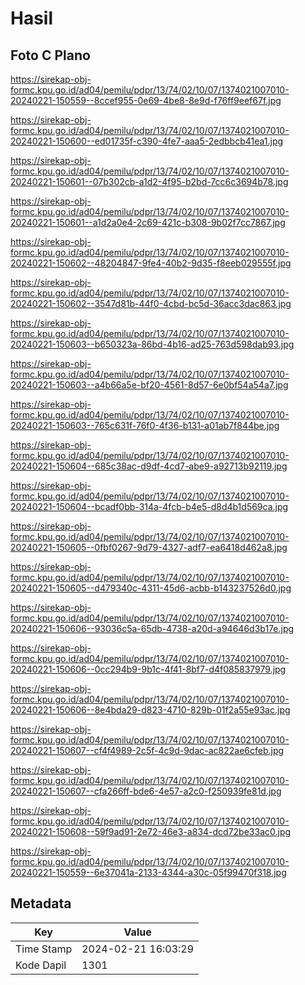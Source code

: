 # Hasil

## Foto C Plano

https://sirekap-obj-formc.kpu.go.id/ad04/pemilu/pdpr/13/74/02/10/07/1374021007010-20240221-150559--8ccef955-0e69-4be8-8e9d-f76ff9eef67f.jpg

https://sirekap-obj-formc.kpu.go.id/ad04/pemilu/pdpr/13/74/02/10/07/1374021007010-20240221-150600--ed01735f-c390-4fe7-aaa5-2edbbcb41ea1.jpg

https://sirekap-obj-formc.kpu.go.id/ad04/pemilu/pdpr/13/74/02/10/07/1374021007010-20240221-150601--07b302cb-a1d2-4f95-b2bd-7cc6c3694b78.jpg

https://sirekap-obj-formc.kpu.go.id/ad04/pemilu/pdpr/13/74/02/10/07/1374021007010-20240221-150601--a1d2a0e4-2c69-421c-b308-9b02f7cc7867.jpg

https://sirekap-obj-formc.kpu.go.id/ad04/pemilu/pdpr/13/74/02/10/07/1374021007010-20240221-150602--48204847-9fe4-40b2-9d35-f8eeb029555f.jpg

https://sirekap-obj-formc.kpu.go.id/ad04/pemilu/pdpr/13/74/02/10/07/1374021007010-20240221-150602--3547d81b-44f0-4cbd-bc5d-36acc3dac863.jpg

https://sirekap-obj-formc.kpu.go.id/ad04/pemilu/pdpr/13/74/02/10/07/1374021007010-20240221-150603--b650323a-86bd-4b16-ad25-763d598dab93.jpg

https://sirekap-obj-formc.kpu.go.id/ad04/pemilu/pdpr/13/74/02/10/07/1374021007010-20240221-150603--a4b66a5e-bf20-4561-8d57-6e0bf54a54a7.jpg

https://sirekap-obj-formc.kpu.go.id/ad04/pemilu/pdpr/13/74/02/10/07/1374021007010-20240221-150603--765c631f-76f0-4f36-b131-a01ab7f844be.jpg

https://sirekap-obj-formc.kpu.go.id/ad04/pemilu/pdpr/13/74/02/10/07/1374021007010-20240221-150604--685c38ac-d9df-4cd7-abe9-a92713b92119.jpg

https://sirekap-obj-formc.kpu.go.id/ad04/pemilu/pdpr/13/74/02/10/07/1374021007010-20240221-150604--bcadf0bb-314a-4fcb-b4e5-d8d4b1d569ca.jpg

https://sirekap-obj-formc.kpu.go.id/ad04/pemilu/pdpr/13/74/02/10/07/1374021007010-20240221-150605--0fbf0267-9d79-4327-adf7-ea6418d462a8.jpg

https://sirekap-obj-formc.kpu.go.id/ad04/pemilu/pdpr/13/74/02/10/07/1374021007010-20240221-150605--d479340c-4311-45d6-acbb-b143237526d0.jpg

https://sirekap-obj-formc.kpu.go.id/ad04/pemilu/pdpr/13/74/02/10/07/1374021007010-20240221-150606--93036c5a-65db-4738-a20d-a94646d3b17e.jpg

https://sirekap-obj-formc.kpu.go.id/ad04/pemilu/pdpr/13/74/02/10/07/1374021007010-20240221-150606--0cc294b9-9b1c-4f41-8bf7-d4f085837979.jpg

https://sirekap-obj-formc.kpu.go.id/ad04/pemilu/pdpr/13/74/02/10/07/1374021007010-20240221-150606--8e4bda29-d823-4710-829b-01f2a55e93ac.jpg

https://sirekap-obj-formc.kpu.go.id/ad04/pemilu/pdpr/13/74/02/10/07/1374021007010-20240221-150607--cf4f4989-2c5f-4c9d-9dac-ac822ae6cfeb.jpg

https://sirekap-obj-formc.kpu.go.id/ad04/pemilu/pdpr/13/74/02/10/07/1374021007010-20240221-150607--cfa266ff-bde6-4e57-a2c0-f250939fe81d.jpg

https://sirekap-obj-formc.kpu.go.id/ad04/pemilu/pdpr/13/74/02/10/07/1374021007010-20240221-150608--59f9ad91-2e72-46e3-a834-dcd72be33ac0.jpg

https://sirekap-obj-formc.kpu.go.id/ad04/pemilu/pdpr/13/74/02/10/07/1374021007010-20240221-150559--6e37041a-2133-4344-a30c-05f99470f318.jpg


## Metadata

| Key        | Value               |
| ---------- | ------------------- |
| Time Stamp | 2024-02-21 16:03:29 |
| Kode Dapil | 1301                |



